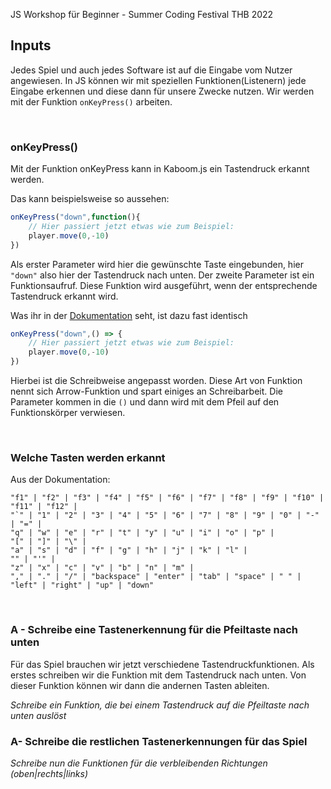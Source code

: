 JS Workshop für Beginner - Summer Coding Festival THB 2022

## Inputs
Jedes Spiel und auch jedes Software ist auf die Eingabe vom Nutzer angewiesen. In JS können wir mit speziellen Funktionen(Listenern) jede Eingabe erkennen und diese dann für unsere Zwecke nutzen.
Wir werden mit der Funktion ``onKeyPress()`` arbeiten.

<br>

### onKeyPress()
Mit der Funktion onKeyPress kann in Kaboom.js ein Tastendruck erkannt werden. 

Das kann beispielsweise so aussehen:

````js
onKeyPress("down",function(){
    // Hier passiert jetzt etwas wie zum Beispiel:
    player.move(0,-10)
})
````

Als erster Parameter wird hier die gewünschte Taste eingebunden, hier ``"down"`` also hier der Tastendruck nach unten. Der zweite Parameter ist ein Funktionsaufruf. Diese Funktion wird ausgeführt, wenn der entsprechende Tastendruck erkannt wird. 


Was ihr in der [Dokumentation](https://kaboomjs.com/#onKeyDown) seht, ist dazu fast identisch
````js
onKeyPress("down",() => {
    // Hier passiert jetzt etwas wie zum Beispiel:
    player.move(0,-10)
})
````
Hierbei ist die Schreibweise angepasst worden. Diese Art von Funktion nennt sich Arrow-Funktion und spart einiges an Schreibarbeit. Die Parameter kommen in die ``()`` und dann wird mit dem Pfeil auf den Funktionskörper verwiesen.

<br>

### Welche Tasten werden erkannt
Aus der Dokumentation:

````text
"f1" | "f2" | "f3" | "f4" | "f5" | "f6" | "f7" | "f8" | "f9" | "f10" | "f11" | "f12" |
"`" | "1" | "2" | "3" | "4" | "5" | "6" | "7" | "8" | "9" | "0" | "-" | "=" |
"q" | "w" | "e" | "r" | "t" | "y" | "u" | "i" | "o" | "p" |
"[" | "]" | "\" |
"a" | "s" | "d" | "f" | "g" | "h" | "j" | "k" | "l" |
"" | "'" |
"z" | "x" | "c" | "v" | "b" | "n" | "m" |
"," | "." | "/" | "backspace" | "enter" | "tab" | "space" | " " | "left" | "right" | "up" | "down"
````

<br>

### A - Schreibe eine Tastenerkennung für die Pfeiltaste nach unten
Für das Spiel brauchen wir jetzt verschiedene Tastendruckfunktionen.
Als erstes schreiben wir die Funktion mit dem Tastendruck nach unten. Von dieser Funktion können wir dann die andernen Tasten ableiten.

*Schreibe ein Funktion, die bei einem Tastendruck auf die Pfeiltaste nach unten auslöst*


### A- Schreibe die restlichen Tastenerkennungen für das Spiel

*Schreibe nun die Funktionen für die verbleibenden Richtungen (oben|rechts|links)*
